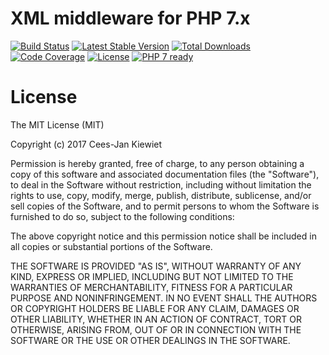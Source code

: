 # XML middleware for PHP 7.x

[![Build Status](https://travis-ci.org/php-api-clients/middleware-xml.svg?branch=master)](https://travis-ci.org/php-api-clients/middleware-xml)
[![Latest Stable Version](https://poser.pugx.org/api-clients/middleware-xml/v/stable.png)](https://packagist.org/packages/api-clients/middleware-xml)
[![Total Downloads](https://poser.pugx.org/api-clients/middleware-xml/downloads.png)](https://packagist.org/packages/api-clients/middleware-xml/stats)
[![Code Coverage](https://scrutinizer-ci.com/g/php-api-clients/middleware-xml/badges/coverage.png?b=master)](https://scrutinizer-ci.com/g/php-api-clients/middleware-xml/?branch=master)
[![License](https://poser.pugx.org/api-clients/middleware-xml/license.png)](https://packagist.org/packages/api-clients/middleware-xml)
[![PHP 7 ready](http://php7ready.timesplinter.ch/php-api-clients/middleware-xml/badge.svg)](https://appveyor-ci.org/php-api-clients/middleware-xml)

# License

The MIT License (MIT)

Copyright (c) 2017 Cees-Jan Kiewiet

Permission is hereby granted, free of charge, to any person obtaining a copy
of this software and associated documentation files (the "Software"), to deal
in the Software without restriction, including without limitation the rights
to use, copy, modify, merge, publish, distribute, sublicense, and/or sell
copies of the Software, and to permit persons to whom the Software is
furnished to do so, subject to the following conditions:

The above copyright notice and this permission notice shall be included in all
copies or substantial portions of the Software.

THE SOFTWARE IS PROVIDED "AS IS", WITHOUT WARRANTY OF ANY KIND, EXPRESS OR
IMPLIED, INCLUDING BUT NOT LIMITED TO THE WARRANTIES OF MERCHANTABILITY,
FITNESS FOR A PARTICULAR PURPOSE AND NONINFRINGEMENT. IN NO EVENT SHALL THE
AUTHORS OR COPYRIGHT HOLDERS BE LIABLE FOR ANY CLAIM, DAMAGES OR OTHER
LIABILITY, WHETHER IN AN ACTION OF CONTRACT, TORT OR OTHERWISE, ARISING FROM,
OUT OF OR IN CONNECTION WITH THE SOFTWARE OR THE USE OR OTHER DEALINGS IN THE
SOFTWARE.
